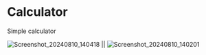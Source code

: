 # Calculator
Simple calculator

![Screenshot_20240810_140418](https://github.com/user-attachments/assets/dc8244ff-2c05-44ce-885b-82918ed275a6)  || ![Screenshot_20240810_140201](https://github.com/user-attachments/assets/77396902-51fc-485b-9c90-97d9bf896183)


